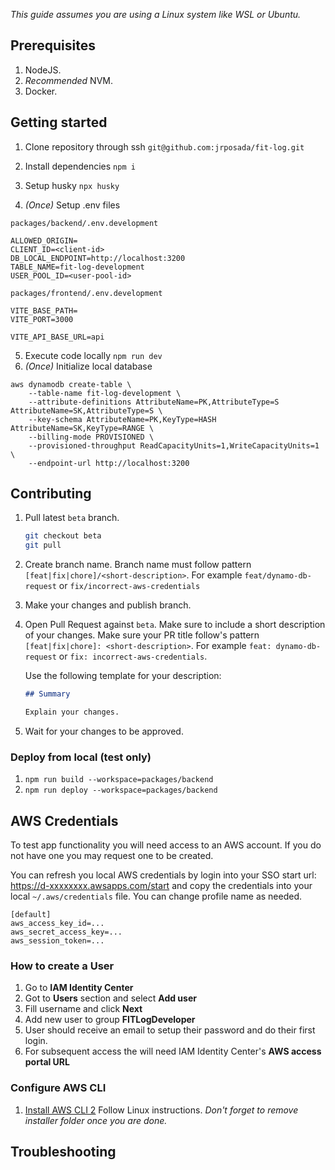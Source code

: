 _This guide assumes you are using a Linux system like WSL or Ubuntu._

## Prerequisites

1. NodeJS.
2. _Recommended_ NVM.
3. Docker.

## Getting started

1.  Clone repository through ssh `git@github.com:jrposada/fit-log.git`

2.  Install dependencies `npm i`

3.  Setup husky `npx husky`

4. _(Once)_ Setup .env files

`packages/backend/.env.development`
```
ALLOWED_ORIGIN=
CLIENT_ID=<client-id>
DB_LOCAL_ENDPOINT=http://localhost:3200
TABLE_NAME=fit-log-development
USER_POOL_ID=<user-pool-id>
```

`packages/frontend/.env.development`
```
VITE_BASE_PATH=
VITE_PORT=3000

VITE_API_BASE_URL=api
```

5.  Execute code locally `npm run dev`
6. _(Once)_ Initialize local database

```
aws dynamodb create-table \
    --table-name fit-log-development \
    --attribute-definitions AttributeName=PK,AttributeType=S AttributeName=SK,AttributeType=S \
    --key-schema AttributeName=PK,KeyType=HASH AttributeName=SK,KeyType=RANGE \
    --billing-mode PROVISIONED \
    --provisioned-throughput ReadCapacityUnits=1,WriteCapacityUnits=1 \
    --endpoint-url http://localhost:3200
```

## Contributing

1. Pull latest `beta` branch.

   ```bash
   git checkout beta
   git pull
   ```

2. Create branch name. Branch name must follow pattern `[feat|fix|chore]/<short-description>`. For example `feat/dynamo-db-request` or `fix/incorrect-aws-credentials`

3. Make your changes and publish branch.

4. Open Pull Request against `beta`. Make sure to include a short description of your changes. Make sure your PR title follow's pattern `[feat|fix|chore]: <short-description>`. For example `feat: dynamo-db-request` or `fix: incorrect-aws-credentials`.

   Use the following template for your description:

   ```markdown
   ## Summary

   Explain your changes.
   ```

5. Wait for your changes to be approved.

### Deploy from local (test only)

1. `npm run build --workspace=packages/backend`
2. `npm run deploy --workspace=packages/backend`

## AWS Credentials

To test app functionality you will need access to an AWS account. If you do not have one you may request one to be created.

You can refresh you local AWS credentials by login into your SSO start url: https://d-xxxxxxxx.awsapps.com/start and copy the credentials into your local `~/.aws/credentials` file. You can change profile name as needed.

```
[default]
aws_access_key_id=...
aws_secret_access_key=...
aws_session_token=...
```

### How to create a User

1. Go to **IAM Identity Center**
2. Got to **Users** section and select **Add user**
3. Fill username and click **Next**
4. Add new user to group **FITLogDeveloper**
5. User should receive an email to setup their password and do their first login.
6. For subsequent access the will need IAM Identity Center's **AWS access portal URL**

### Configure AWS CLI

1. [Install AWS CLI 2](https://docs.aws.amazon.com/cli/latest/userguide/getting-started-install.html) Follow Linux instructions. _Don't forget to remove installer folder once you are done._

## Troubleshooting

